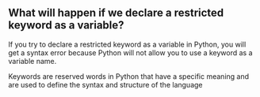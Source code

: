 ## What will happen if we declare a restricted keyword as a variable? ##

If you try to declare a restricted keyword as a variable in Python, you will get a syntax error because Python will not allow you to use a keyword as a variable name.

Keywords are reserved words in Python that have a specific meaning and are used to define the syntax and structure of the language